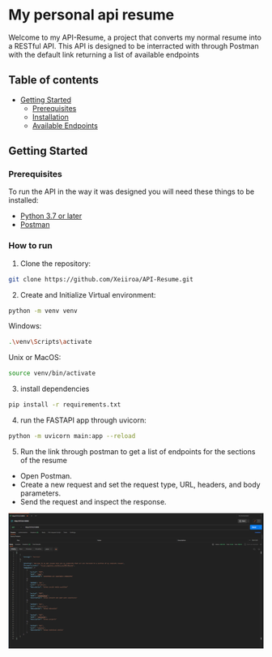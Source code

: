 # My personal api resume

Welcome to my API-Resume, a project that converts my normal resume into a RESTful API. This API is designed to be interracted with through Postman with the default link returning a list of available endpoints

## Table of contents

- [Getting Started](#getting-started)
  - [Prerequisites](#prerequisites)
  - [Installation](#installation)
  - [Available Endpoints](#available-endpoints)


## Getting Started

### Prerequisites

To run the API in the way it was designed you will need these things to be installed:

- [Python 3.7 or later](https://www.python.org/downloads/)
- [Postman](https://www.postman.com/downloads/)


### How to run
1. Clone the repository:

```bash
git clone https://github.com/Xeiiroa/API-Resume.git
```

2. Create and Initialize Virtual environment:
```bash
python -m venv venv
```
Windows:
```bash
.\venv\Scripts\activate
```
Unix or MacOS:
```bash
source venv/bin/activate
```

3. install dependencies
```bash
pip install -r requirements.txt
```

4. run the FASTAPI app through uvicorn:
```bash
python -m uvicorn main:app --reload
```

5. Run the link through postman to get a list of endpoints for the sections of the resume
- Open Postman.
- Create a new request and set the request type, URL, headers, and body parameters.
- Send the request and inspect the response.

![endpoint overview](endpoint_overview.png)




